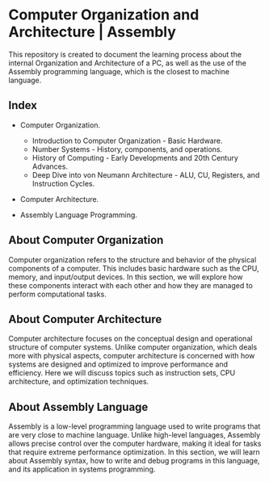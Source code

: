 # Computer Organization and Architecture | Assembly 

This repository is created to document the learning process about the internal Organization and Architecture of a PC, as well as the use of the Assembly programming language, which is the closest to machine language.

## Index

- Computer Organization.
    - Introduction to Computer Organization - Basic Hardware.
    - Number Systems - History, components, and operations.
    - History of Computing - Early Developments and 20th Century Advances.
    - Deep Dive into von Neumann Architecture - ALU, CU, Registers, and Instruction Cycles.

- Computer Architecture.

- Assembly Language Programming.

## About Computer Organization

Computer organization refers to the structure and behavior of the physical components of a computer. This includes basic hardware such as the CPU, memory, and input/output devices. In this section, we will explore how these components interact with each other and how they are managed to perform computational tasks.

## About Computer Architecture

Computer architecture focuses on the conceptual design and operational structure of computer systems. Unlike computer organization, which deals more with physical aspects, computer architecture is concerned with how systems are designed and optimized to improve performance and efficiency. Here we will discuss topics such as instruction sets, CPU architecture, and optimization techniques.

## About Assembly Language 

Assembly is a low-level programming language used to write programs that are very close to machine language. Unlike high-level languages, Assembly allows precise control over the computer hardware, making it ideal for tasks that require extreme performance optimization. In this section, we will learn about Assembly syntax, how to write and debug programs in this language, and its application in systems programming.